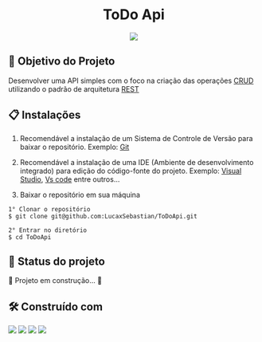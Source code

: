 <h1 align="center"> ToDo Api </h1>

<p align="center"><img src="https://miro.medium.com/max/600/1*1S1FzR-yg-ucZGMoxCC9hw.png"></p>

<h2> 🚀 Objetivo do Projeto </h2>
Desenvolver uma API simples com o foco na criação das operações <a href="https://developer.mozilla.org/pt-BR/docs/Glossary/CRUD">CRUD</a> utilizando o padrão de arquitetura <a href="https://www.redhat.com/pt-br/topics/api/what-is-a-rest-api">REST</a>

<h2> 📋 Instalações </h2>

1. Recomendável a instalação de um Sistema de Controle de Versão para baixar o repositório. Exemplo: <a href="https://git-scm.com/downloads">Git</a>    
2.  Recomendável a instalação de uma IDE (Ambiente de desenvolvimento integrado) para edição do código-fonte do projeto. Exemplo: <a href="https://visualstudio.microsoft.com/pt-br/downloads/">Visual Studio</a>, <a href="https://code.visualstudio.com/download">Vs code</a> entre outros...

3. Baixar o repositório em sua máquina
```ssh
1° Clonar o repositório
$ git clone git@github.com:LucaxSebastian/ToDoApi.git

2° Entrar no diretório
$ cd ToDoApi
```
<h2>  🧭 Status do projeto </h2>

🚧 Projeto em construção... 🚧

<h2> 🛠️ Construído com </h2>

<p>
  <img src="https://img.shields.io/badge/Visual%20Studio-5C2D91.svg?style=for-the-badge&logo=visual-studio&logoColor=white">
  <img src="https://img.shields.io/badge/C%23-239120?style=for-the-badge&logo=c-sharp&logoColor=white"> 
  <img src="https://img.shields.io/badge/GitHub-100000?style=for-the-badge&logo=github&logoColor=white">
  <img src="https://img.shields.io/badge/Git-E34F26?style=for-the-badge&logo=git&logoColor=white">
</p>
